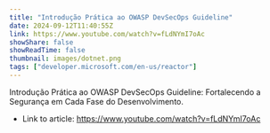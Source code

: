 ```yaml
---
title: "Introdução Prática ao OWASP DevSecOps Guideline"
date: 2024-09-12T11:40:55Z
link: https://www.youtube.com/watch?v=fLdNYmI7oAc
showShare: false
showReadTime: false
thumbnail: images/dotnet.png
tags: ["developer.microsoft.com/en-us/reactor"]
---
```

Introdução Prática ao OWASP DevSecOps Guideline: Fortalecendo a Segurança em Cada Fase do Desenvolvimento.

- Link to article: https://www.youtube.com/watch?v=fLdNYmI7oAc